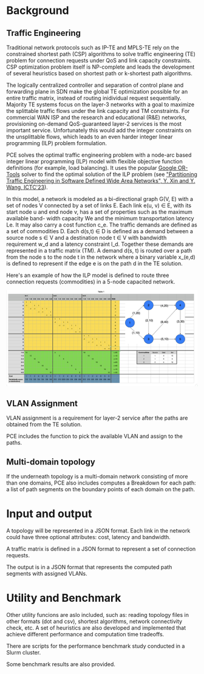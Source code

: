 # Background

## Traffic Engineering

Traditional network protocols such as IP-TE and MPLS-TE rely on the
constrained shortest path (CSP) algorithms to solve traffic
engineering (TE) problem for connection requests under QoS and link
capacity constraints. CSP optimization problem itself is NP-complete
and leads the development of several heuristics based on shortest path
or k-shortest path algorithms.

The logically centralized controller and separation of control plane
and forwarding plane in SDN make the global TE optimization possible
for an entire traffic matrix, instead of routing inidividual request
sequentially. Majority TE systems focus on the layer-3 networks with a
goal to maximize the splittable traffic flows under the link capacity
and TM constraints. For commercial WAN ISP and the research and
educational (R&E) networks, provisioning on-demand QoS-guaranteed
layer-2 services is the most important service. Unfortunately this
would add the integer constraints on the unsplittable flows, which
leads to an even harder integer linear programming (ILP) problem
formulation.

PCE solves the optimal traffic engineering problem with a node-arc
based integer linear programming (ILP) model with flexible objective
function definitions (for example, load balancing). It uses the
popular [Google OR-Tools][or-tools] solver to find the optimal
solution of the ILP problem (see ["Partitioning Traffic Engineering in
Software Defined Wide Area Networks", Y. Xin and Y. Wang,
ICTC'23][ictc]).

In this model, a network is modeled as a bi-directional graph G(V, E)
with a set of nodes V connected by a set of links E. Each link e(u, v)
∈ E, with its start node u and end node v, has a set of properties
such as the maximum available band- width capacity We and the minimum
transportation latency Le. It may also carry a cost function c_e. The
traffic demands are defined as a set of commodities D. Each d(s,t) ∈ D
is defined as a demand between a source node s ∈ V and a destination
node t ∈ V with bandwidth requirement w_d and a latency constraint
l_d. Together these demands are represented in a traffic matrix
(TM). A demand d(s, t) is routed over a path from the node s to the
node t in the network where a binary variable x_(e,d) is defined to
represent if the edge e is on the path d in the TE solution.

Here's an example of how the ILP model is defined to route three
connection requests (commodities) in a 5-node capacited network.

<!-- TODO: expand discussion on this image -->

![Load Balancing](./load_balancing.png)

## VLAN Assignment

VLAN assignment is a requirement for layer-2 service after the paths
are obtained from the TE solution.

PCE includes the function to pick the available VLAN and assign to the
paths.

## Multi-domain topology

If the underneath topology is a multi-domain network consisting of
more than one domains, PCE also includes computes a Breakdown for each
path: a list of path segments on the boundary points of each domain on
the path.

# Input and output

A topology will be represented in a JSON format. Each link in the
network could have three optional attributes: cost, latency and
bandwidth.

A traffic matrix is defined in a JSON format to represent a set of
connection requests.

The output is in a JSON format that represents the computed path
segments with assigned VLANs.

# Utility and Benchmark

<!-- TODO: is this up-to-date? -->

Other utility funcions are aslo included, such as: reading topology
files in other formats (dot and csv), shortest algorithms, network
connectivity check, etc. A set of heuristics are also developed and
implemented that achieve different performance and computation time
tradeoffs.

There are scripts for the performance benchmark study conducted in a
Slurm cluster.

Some benchmark results are also provided.

<!-- URLs -->

[or-tools]: https://developers.google.com/optimization/
[ictc]: https://doi.org/10.1109/ICTC58733.2023.10392422
